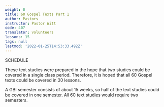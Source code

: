 ```yaml
---
weight: 0
title: 60 Gospel Texts Part 1
author: Pastors
instructor: Pastor Witt
code: 407
translator: volunteers
lessons: 15
tags: null
lastmod: '2022-01-25T14:53:33.492Z'
---
```


SCHEDULE

 These text studies were prepared in the hope that two studies could be covered in a single class period. Therefore, it is hoped that all 60 Gospel texts could be covered in 30 lessons. 

 A GBI semester consists of about 15 weeks, so half of the text studies could be covered in one semester. All 60 text studies would require two semesters.  
